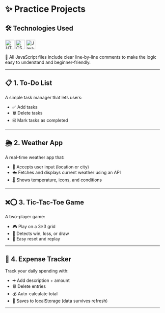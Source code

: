 # ✨ Practice Projects

## 🛠 Technologies Used
<p align="left">
    <img src="https://cdn.jsdelivr.net/gh/devicons/devicon/icons/html5/html5-original.svg" width="30" alt="HTML" />
    <img src="https://cdn.jsdelivr.net/gh/devicons/devicon/icons/css3/css3-original.svg" width="30" alt="CSS" />
    <img src="https://cdn.jsdelivr.net/gh/devicons/devicon/icons/javascript/javascript-original.svg" width="30" alt="JavaScript" />
</p>

📝 All JavaScript files include clear line-by-line comments to make the logic easy to understand and beginner-friendly.

---

## 📋 1. To-Do List
A simple task manager that lets users:
- ✅ Add tasks
- 🗑️ Delete tasks
- ☑️ Mark tasks as completed

---

## 🌦️ 2. Weather App
A real-time weather app that:
- 📍 Accepts user input (location or city)
- ☁️ Fetches and displays current weather using an API
- 🌡️ Shows temperature, icons, and conditions

---

## ❌⭕ 3. Tic-Tac-Toe Game
A two-player game:
- 🎮 Play on a 3×3 grid
- 🧠 Detects win, loss, or draw
- 🔁 Easy reset and replay

---

## 💸 4. Expense Tracker
Track your daily spending with:
- ➕ Add description + amount
- 🗑️ Delete entries
- 💰 Auto-calculate total
- 💾 Saves to localStorage (data survives refresh)

---